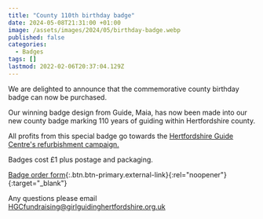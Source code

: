 ```yaml
---
title: "County 110th birthday badge"
date: 2024-05-08T21:31:00 +01:00
image: /assets/images/2024/05/birthday-badge.webp
published: false
categories:
  - Badges
tags: []
lastmod: 2022-02-06T20:37:04.129Z
---
```

We are delighted to announce that the commemorative county birthday badge can now be purchased.

Our winning badge design from Guide, Maia, has now been made into our new county badge marking 110 years of guiding within Hertfordshire county.

All profits from this special badge go towards the [Hertfordshire Guide Centre's refurbishment campaign.](/about-us/county-centre/fundraising/)

Badges cost £1 plus postage and packaging.

[Badge order form](https://forms.office.com/pages/responsepage.aspx?id=3yob_CzTykeMNWNnWM6OwRrqs7bdo19CnIwI_9Lov51UNkZBMkVFTTFSN1RJS01OME03R1E3ME9RMS4u){:.btn.btn-primary.external-link}{:rel="noopener"}{:target="_blank"}

Any questions please email <HGCfundraising@girlguidinghertfordshire.org.uk>
